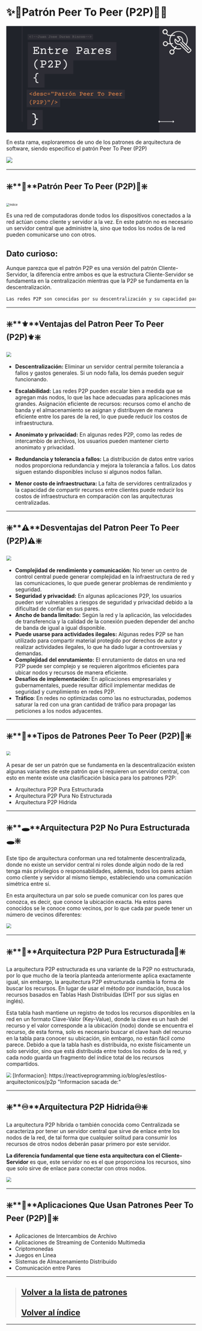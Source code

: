 # **✨📃Patrón Peer  To Peer (P2P)📃✨**

![Portada](https://github.com/JuanJoseDuranRinconCAMPUS2/Investigacion-Arquitectura-Software/blob/Patron-Entre-Pares/imgs/investigacionP2P.png?raw=true)

En esta rama, exploraremos de uno de los patrones de arquitectura de software, siendo especifico el patrón Peer  To Peer (P2P)

![](https://i.imgur.com/bV7Z20x.gif)

------

## ❇️**🔑**Patrón Peer  To Peer (P2P)🔑❇️

<img src="https://www.mybeepy.com/info/wp-content/uploads/2022/09/p2p-1024x580.png" alt="Indice" style="zoom:53%;" />

Es una red de computadoras donde todos los dispositivos conectados a la red actúan como cliente y servidor a la vez. En este patrón no es necesario un servidor central que administre la, sino que todos los nodos de la red pueden comunicarse uno con otros.

## Dato curioso:

Aunque parezca que el patrón P2P es una versión del patrón Cliente-Servidor, la diferencia entre ambos es que la estructura Cliente-Servidor se fundamenta en la centralización mientras que la P2P se fundamenta en la descentralización.



```js
Las redes P2P son conocidas por su descentralización y su capacidad para distribuir la carga de manera equivalente entre los clientes.
```

------

❇️**⚜️**Ventajas del Patron Peer To Peer (P2P)⚜️❇️
------

<img src="https://i.pinimg.com/564x/6e/e5/fc/6ee5fcd5e3a61cd48f4bc70d68dfeebe.jpg" style="zoom:80%;" />

- **Descentralización:** Eliminar un servidor central permite tolerancia a fallos y gastos generales. Si un nodo falla, los demás pueden seguir funcionando. 
- **Escalabilidad:** Las redes P2P pueden escalar bien a medida que se agregan más nodos, lo que las hace adecuadas para aplicaciones más grandes. Asignación eficiente de recursos: recursos como el ancho de banda y el almacenamiento se asignan y distribuyen de manera eficiente entre los pares de la red, lo que puede reducir los costos de infraestructura. 

- **Anonimato y privacidad:** En algunas redes P2P, como las redes de intercambio de archivos, los usuarios pueden mantener cierto anonimato y privacidad. 
- **Redundancia y tolerancia a fallos:** La distribución de datos entre varios nodos proporciona redundancia y mejora la tolerancia a fallos. Los datos siguen estando disponibles incluso si algunos nodos fallan. 
- **Menor costo de infraestructura:** La falta de servidores centralizados y la capacidad de compartir recursos entre clientes puede reducir los costos de infraestructura en comparación con las arquitecturas centralizadas.

------

❇️**⚠️**Desventajas del Patron Peer To Peer (P2P)⚠️❇️
------

<img src="https://i.pinimg.com/564x/47/e9/61/47e9617d5d16214f0d08558539214936.jpg" style="zoom:80%;" />

- **Complejidad de rendimiento y comunicación:** No tener un centro de control central puede generar complejidad en la infraestructura de red y las comunicaciones, lo que puede generar problemas de rendimiento y seguridad. 
- **Seguridad y privacidad:** En algunas aplicaciones P2P, los usuarios pueden ser vulnerables a riesgos de seguridad y privacidad debido a la dificultad de confiar en sus pares. 
- **Ancho de banda limitado:** Según la red y la aplicación, las velocidades de transferencia y la calidad de la conexión pueden depender del ancho de banda de igual a igual disponible. 
- **Puede usarse para actividades ilegales:** Algunas redes P2P se han utilizado para compartir material protegido por derechos de autor y realizar actividades ilegales, lo que ha dado lugar a controversias y demandas. 
- **Complejidad del enrutamiento:** El enrutamiento de datos en una red P2P puede ser complejo y se requieren algoritmos eficientes para ubicar nodos y recursos de manera eficiente. 
- **Desafíos de implementación:** En aplicaciones empresariales y gubernamentales, puede resultar difícil implementar medidas de seguridad y cumplimiento en redes P2P.
- **Tráfico**: En redes no optimizadas como las no estructuradas, podemos saturar la red con una gran cantidad de tráfico para propagar las peticiones a los nodos adyacentes.

------

## ❇️**🧮**Tipos de Patrones Peer To Peer (P2P)🧮❇️

<img src="https://2.bp.blogspot.com/-Epb5SbMR41o/V_MYgLjdH4I/AAAAAAAAAH4/JZBSJyPWyH820X0DPGotsAI0MfWnP1JGACLcB/w1200-h630-p-k-no-nu/software.png" style="zoom:70%;" />

A pesar de ser un patrón que se fundamenta en la descentralización existen algunas variantes de este patrón que sí requieren un servidor central, con esto en mente existe una clasificación básica para los patrones P2P:

- Arquitectura P2P Pura Estructurada
- Arquitectura P2P Pura No Estructurada
- Arquitectura P2P Hidrida

------

## ❇️**🕳️**Arquitectura P2P No Pura Estructurada🕳️❇️

Este tipo de arquitectura conforman una red totalmente descentralizada, donde no existe un servidor central ni roles donde algún nodo de la red tenga más privilegios o responsabilidades, además, todos los pares actúan como cliente y servidor al mismo tiempo, estableciendo una comunicación simétrica entre sí.

En esta arquitectura un par solo se puede comunicar con los pares que conozca, es decir, que conoce la ubicación exacta. Ha estos pares conocidos se le conoce como vecinos, por lo que cada par puede tener un número de vecinos diferentes:

<img src="https://reactiveprogramming.io/_next/image?url=%2Ffigures%2Fp2p-vecinos.png&w=640&q=75" style="zoom:80%;" />

[Informacion]: https://reactiveprogramming.io/blog/es/estilos-arquitectonicos/p2p	"Informacion sacada de:"

------

## ❇️**💫**Arquitectura P2P Pura Estructurada💫❇️

La arquitectura P2P estructurada es una variante de la P2P no estructurada, por lo que mucho de la teoría planteada anteriormente aplica exactamente igual, sin embargo, la arquitectura P2P estructurada cambia la forma de buscar los recursos. En lugar de usar el método por inundación, busca los recursos basados en Tablas Hash Distribuidas (DHT por sus siglas en inglés).

Esta tabla hash mantiene un registro de todos los recursos disponibles en la red en un formato Clave-Valor (Key-Value), donde la clave es un hash del recurso y el valor corresponde a la ubicación (nodo) donde se encuentra el recurso, de esta forma, solo es necesario buscar el clave hash del recurso en la tabla para conocer su ubicación, sin embargo, no están fácil como parece. Debido a que la tabla hash es distribuida, no existe físicamente un solo servidor, sino que está distribuida entre todos los nodos de la red, y cada nodo guarda un fragmento del índice total de los recursos compartidos.

<img src="https://reactiveprogramming.io/_next/image?url=%2Ffigures%2Fp2p-pura-estructurada.png&w=750&q=75" style="zoom:80%;" />
[Informacion]: https://reactiveprogramming.io/blog/es/estilos-arquitectonicos/p2p	"Informacion sacada de:"

------

## ❇️**♾️**Arquitectura P2P Hidrida♾️❇️

La arquitectura P2P híbrida o también conocida como Centralizada se caracteriza por tener un servidor central que sirve de enlace entre los nodos de la red, de tal forma que cualquier solitud para consumir los recursos de otros nodos deberán pasar primero por este servidor.

**La diferencia fundamental que tiene esta arquitectura con el Cliente-Servidor** es que, este servidor no es el que proporciona los recursos, sino que solo sirve de enlace para conectar con otros nodos.

<img src="https://reactiveprogramming.io/_next/image?url=%2Ffigures%2Fp2p-hibrida.png&w=640&q=75" style="zoom:80%;" />

[Informacion]: https://reactiveprogramming.io/blog/es/estilos-arquitectonicos/p2p	"Informacion sacada de:"

------

## ❇️**🎀**Aplicaciones Que Usan Patrones Peer To Peer (P2P)🎀❇️

- Aplicaciones de Intercambios de Archivo
- Aplicaciones de Streaming de Contenido Multimedia
- Criptomonedas
- Juegos en Linea
- Sistemas de Almacenamiento Distribuido
- Comunicación entre Pares

------
> ## [Volver a la lista de patrones](https://github.com/JuanJoseDuranRinconCAMPUS2/Investigacion-Arquitectura-Software/tree/Patrones-Arquitectura-Software)
>
> ## [Volver al índice](https://github.com/JuanJoseDuranRinconCAMPUS2/Investigacion-Arquitectura-Software/tree/main)

------